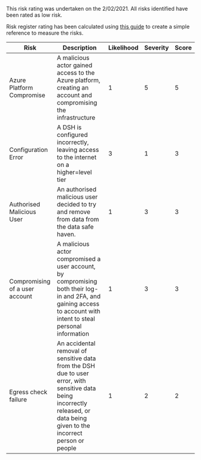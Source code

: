 This risk rating was undertaken on the 2/02/2021. All risks identified have been rated as low risk. 

Risk register rating has been calculated using [this guide](http://intaver.com/risk-scores/) to create a simple reference to measure the risks. 



Risk | Description | Likelihood | Severity | Score | 
---- |------------ |----------- |--------- |------ |
Azure Platform Compromise | A malicious actor gained access to the Azure platform, creating an account and compromising the infrastructure | 1 | 5 | 5 |
Configuration Error | A DSH is configured incorrectly, leaving access to the internet on a higher=level tier | 3 | 1 | 3 |
Authorised Malicious User | An authorised malicious user decided to try and remove from data from the data safe haven. | 1 | 3 | 3 |
Compromising of a user account | A malicious actor compromised a user account, by compromising both their log-in and 2FA, and gaining access to account with intent to steal personal information | 1 | 3 | 3 |
Egress check failure | An accidental removal of sensitive data from the DSH due to user error, with sensitive data being incorrectly released, or data being given to the incorrect person or people | 1 | 2 | 2 |
